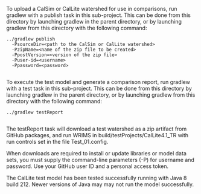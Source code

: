 To upload a CalSim or CalLite watershed for use in comparisons, run gradlew with a publish task in this sub-project.
This can be done from this directory by launching gradlew in the parent directory, or by launching gradlew from
this directory with the following command:
```shell
../gradlew publish 
  -PsourceDir=<path to the CalSim or CalLite watershed>
  -PzipName=<name of the zip file to be created>
  -PpostVersion=<version of the zip file>
  -Puser-id=<username>
  -Ppassword=<password>
    
```

To execute the test model and generate a comparison report, run gradlew with a test task in this sub-project.
This can be done from this directory by launching gradlew in the parent directory, or by launching gradlew from
this directory with the following command:
```shell
../gradlew testReport
 
```

The testReport task will download a test watershed as a zip artifact from GitHub packages, and run WRIMS in 
build/testProjects/CalLite4.1_TR with run controls set in the file Test_01.config.

When downloads are required to install or update libraries or model data sets, you must supply the command-line
parameters (-P) for username and password. Use your GitHub user ID and a personal access token.

The CalLite test model has been tested successfully running with Java 8 build 212. Newer versions of Java may
may not run the model successfully.
